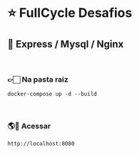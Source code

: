 # ⭐ FullCycle Desafios 

## 🚀 Express / Mysql / Nginx 

_&nbsp;_
### 👉🏻 Na pasta raiz 

```
docker-compose up -d --build
```
_&nbsp;_

### 🌎📌 Acessar 
```
http://localhost:8080
```